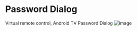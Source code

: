 # Password Dialog
Virtual remote control, Android TV Password Dialog
![image](https://github.com/yuhaopla/TV-Password-Dialog/blob/master/screenshots/pic.png)
